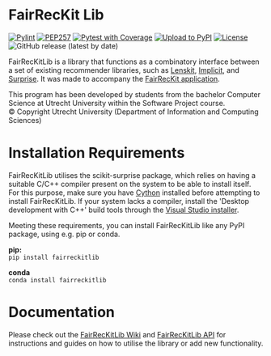 # FairRecKit Lib
[![Pylint](https://github.com/TheMinefreak23/fairreckitlib/actions/workflows/pylint.yml/badge.svg)](https://github.com/TheMinefreak23/fairreckitlib/actions/workflows/pylint.yml)
[![PEP257](https://github.com/TheMinefreak23/fairreckitlib/actions/workflows/pydocstyle.yml/badge.svg)](https://github.com/TheMinefreak23/fairreckitlib/actions/workflows/pydocstyle.yml)
[![Pytest with Coverage](https://github.com/TheMinefreak23/fairreckitlib/actions/workflows/pytest-coverage.yml/badge.svg)](https://github.com/TheMinefreak23/fairreckitlib/actions/workflows/pytest-coverage.yml)
[![Upload to PyPI](https://github.com/TheMinefreak23/fairreckitlib/actions/workflows/pypi-publish.yml/badge.svg)](https://github.com/TheMinefreak23/fairreckitlib/actions/workflows/pypi-publish.yml)
[![License](https://img.shields.io/badge/License-Apache_2.0-blue.svg)](https://opensource.org/licenses/Apache-2.0)
![GitHub release (latest by date)](https://img.shields.io/github/v/release/TheMinefreak23/fairreckitlib?label=Release)

FairRecKitLib is a library that functions as a combinatory interface between a set of existing recommender libraries, such as [Lenskit](https://pypi.org/project/lenskit/), [Implicit](https://pypi.org/project/implicit/), and [Surprise](https://pypi.org/project/scikit-surprise/). It was made to accompany the [FairRecKit application](https://github.com/TheMinefreak23/fair-rec-kit-app).

This program has been developed by students from the bachelor Computer Science at
Utrecht University within the Software Project course.  
© Copyright Utrecht University (Department of Information and Computing Sciences)

# Installation Requirements
FairRecKitLib utilises the scikit-surprise package, which relies on having a suitable C/C++ compiler present on the system to be able to install itself. For this purpose, make sure you have [Cython](https://pypi.org/project/Cython/) installed before attempting to install FairRecKitLib. If your system lacks a compiler, install the 'Desktop development with C++' build tools through the [Visual Studio installer](https://aka.ms/vs/17/release/vs_buildtools.exe).

Meeting these requirements, you can install FairRecKitLib like any PyPI package, using e.g. pip or conda.

**pip:**  
`pip install fairreckitlib`

**conda**  
`conda install fairreckitlib`

# Documentation
Please check out the [FairRecKitLib Wiki](https://github.com/FairRecKit/FairRecKitLib/wiki) and [FairRecKitLib API](https://FairRecKit.github.io/FairRecKitLib/src/fairreckitlib) for instructions and guides on how to utilise the library or add new functionality.
